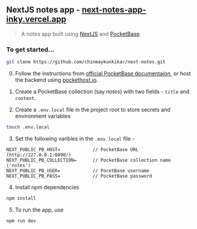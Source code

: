 ## NextJS notes app - [next-notes-app-inky.vercel.app](https://next-notes-app-inky.vercel.app/)
> A notes app built using [NextJS](https://nextjs.org/) and [PocketBase](https://pocketbase.io/).


### To get started...

```bash
git clone https://github.com/chinmaykunkikar/next-notes.git
```
0. Follow the instructions from [official PocketBase documentaion](https://pocketbase.io/docs/), or host the backend using [pockethost.io](https://pockethost.io/).

1. Create a PocketBase collection (say _notes_) with two fields - `title` and `content`.

2. Create a `.env.local` file in the project root to store secrets and environment variables

```bash
touch .env.local
```

3. Set the following varibles in the `.env.local` file -

```text
NEXT_PUBLIC_PB_HOST=            // PocketBase URL (http://127.0.0.1:8090/)
NEXT_PUBLIC_PB_COLLECTION=      // PocketBase collection name ('notes')
NEXT_PUBLIC_PB_USER=            // PocetBase username
NEXT_PUBLIC_PB_PASS=            // PocketBase password
```

4. Install npm dependencies
```bash
npm install
```

5. To run the app, use
```bash
npm run dev
```
